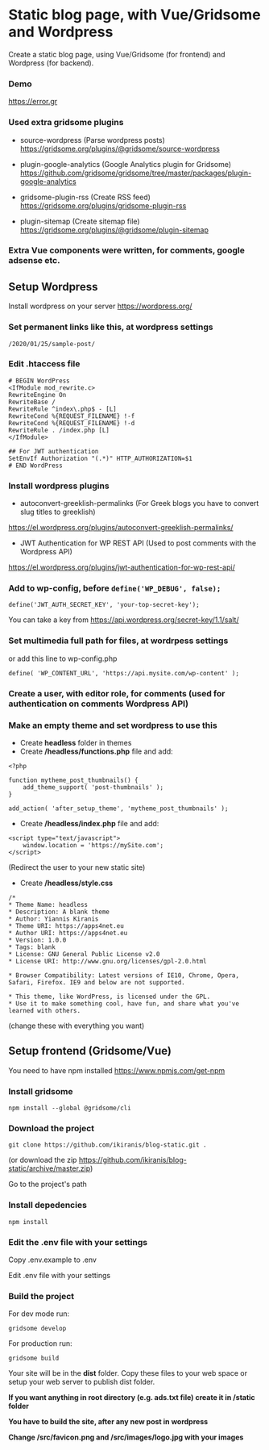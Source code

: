 # Static blog page, with Vue/Gridsome and Wordpress

Create a static blog page, using Vue/Gridsome (for frontend) and Wordpress (for backend).

### Demo

<https://error.gr>

### Used extra gridsome plugins

- source-wordpress (Parse wordpress posts)
<https://gridsome.org/plugins/@gridsome/source-wordpress>

- plugin-google-analytics (Google Analytics plugin for Gridsome)
<https://github.com/gridsome/gridsome/tree/master/packages/plugin-google-analytics>

- gridsome-plugin-rss (Create RSS feed)
<https://gridsome.org/plugins/gridsome-plugin-rss>

- plugin-sitemap (Create sitemap file)
<https://gridsome.org/plugins/@gridsome/plugin-sitemap>

### Extra Vue components were written, for comments, google adsense etc.

## Setup Wordpress 

Install wordpress on your server <https://wordpress.org/>

### Set permanent links like this, at wordpress settings

 `` /2020/01/25/sample-post/ ``

### Edit .htaccess file

```
# BEGIN WordPress
<IfModule mod_rewrite.c>
RewriteEngine On
RewriteBase /
RewriteRule ^index\.php$ - [L]
RewriteCond %{REQUEST_FILENAME} !-f
RewriteCond %{REQUEST_FILENAME} !-d
RewriteRule . /index.php [L]
</IfModule>

## For JWT authentication
SetEnvIf Authorization "(.*)" HTTP_AUTHORIZATION=$1
# END WordPress
```

### Install wordpress plugins

- autoconvert-greeklish-permalinks (For Greek blogs you have to convert slug titles to greeklish)

<https://el.wordpress.org/plugins/autoconvert-greeklish-permalinks/>

- JWT Authentication for WP REST API (Used to post comments with the Wordpress API)

<https://el.wordpress.org/plugins/jwt-authentication-for-wp-rest-api/>

### Add to wp-config, before ``define('WP_DEBUG', false);``

```
define('JWT_AUTH_SECRET_KEY', 'your-top-secret-key');
```

You can take a key from <https://api.wordpress.org/secret-key/1.1/salt/>

### Set multimedia full path for files, at wordrpess settings

or add this line to wp-config.php

```
define( 'WP_CONTENT_URL', 'https://api.mysite.com/wp-content' );
```

### Create a user, with editor role, for comments (used for authentication on comments Wordpress API)

### Make an empty theme and set wordpress to use this

- Create **headless** folder in themes
- Create **/headless/functions.php** file and add:

```
<?php

function mytheme_post_thumbnails() {
    add_theme_support( 'post-thumbnails' );
}

add_action( 'after_setup_theme', 'mytheme_post_thumbnails' );
```

- Create **/headless/index.php** file and add:

```
<script type="text/javascript">
	window.location = 'https://mySite.com';
</script>
```

(Redirect the user to your new static site)

- Create **/headless/style.css**

```
/*
* Theme Name: headless
* Description: A blank theme
* Author: Yiannis Kiranis
* Theme URI: https://apps4net.eu
* Author URI: https://apps4net.eu
* Version: 1.0.0
* Tags: blank
* License: GNU General Public License v2.0
* License URI: http://www.gnu.org/licenses/gpl-2.0.html

* Browser Compatibility: Latest versions of IE10, Chrome, Opera, Safari, Firefox. IE9 and below are not supported.

* This theme, like WordPress, is licensed under the GPL.
* Use it to make something cool, have fun, and share what you've learned with others.
```

(change these with everything you want)

## Setup frontend (Gridsome/Vue)

You need to have npm installed <https://www.npmjs.com/get-npm>

### Install gridsome

```
npm install --global @gridsome/cli
```

### Download the project

```
git clone https://github.com/ikiranis/blog-static.git .
```

(or download the zip <https://github.com/ikiranis/blog-static/archive/master.zip>)

Go to the project's path

### Install depedencies

```
npm install
```

### Edit the .env file with your settings

Copy .env.example to .env

Edit .env file with your settings

### Build the project

For dev mode run:

```
gridsome develop
```

For production run:

```
gridsome build
```

Your site will be in the **dist** folder. Copy these files to your
web space or setup your web server to publish dist folder.

**If you want anything in root directory (e.g. ads.txt file) create it in /static folder**

**You have to build the site, after any new post in wordpress** 

**Change /src/favicon.png and /src/images/logo.jpg with your images**
